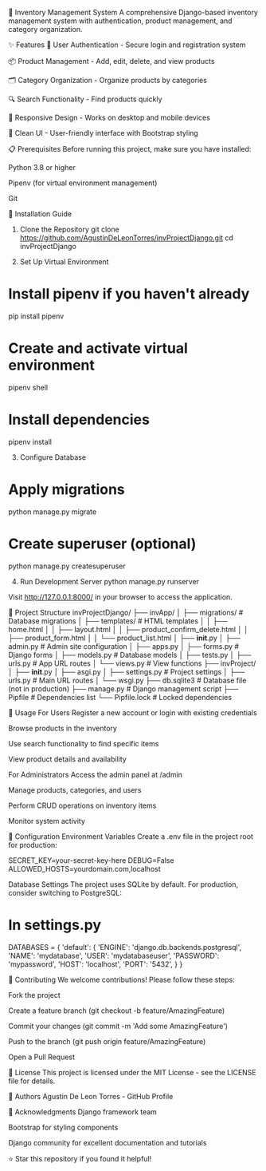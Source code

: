 🏪 Inventory Management System
A comprehensive Django-based inventory management system with authentication, product management, and category organization.

✨ Features
🔐 User Authentication - Secure login and registration system

📦 Product Management - Add, edit, delete, and view products

🗂️ Category Organization - Organize products by categories

🔍 Search Functionality - Find products quickly

📱 Responsive Design - Works on desktop and mobile devices

🎨 Clean UI - User-friendly interface with Bootstrap styling

📋 Prerequisites
Before running this project, make sure you have installed:

Python 3.8 or higher

Pipenv (for virtual environment management)

Git

🚀 Installation Guide
1. Clone the Repository
git clone https://github.com/AgustinDeLeonTorres/invProjectDjango.git
cd invProjectDjango

2. Set Up Virtual Environment
# Install pipenv if you haven't already
pip install pipenv

# Create and activate virtual environment
pipenv shell

# Install dependencies
pipenv install

3. Configure Database
# Apply migrations
python manage.py migrate

# Create superuser (optional)
python manage.py createsuperuser

4. Run Development Server
python manage.py runserver

Visit http://127.0.0.1:8000/ in your browser to access the application.

📁 Project Structure
invProjectDjango/
├── invApp/
│   ├── migrations/     # Database migrations
│   ├── templates/      # HTML templates
│   │   ├── home.html
│   │   ├── layout.html
│   │   ├── product_confirm_delete.html
│   │   ├── product_form.html
│   │   └── product_list.html
│   ├── __init__.py
│   ├── admin.py        # Admin site configuration
│   ├── apps.py
│   ├── forms.py        # Django forms
│   ├── models.py       # Database models
│   ├── tests.py
│   ├── urls.py         # App URL routes
│   └── views.py        # View functions
├── invProject/
│   ├── __init__.py
│   ├── asgi.py
│   ├── settings.py     # Project settings
│   ├── urls.py         # Main URL routes
│   └── wsgi.py
├── db.sqlite3          # Database file (not in production)
├── manage.py           # Django management script
├── Pipfile             # Dependencies list
└── Pipfile.lock        # Locked dependencies

🎯 Usage
For Users
Register a new account or login with existing credentials

Browse products in the inventory

Use search functionality to find specific items

View product details and availability

For Administrators
Access the admin panel at /admin

Manage products, categories, and users

Perform CRUD operations on inventory items

Monitor system activity

🔧 Configuration
Environment Variables
Create a .env file in the project root for production:

SECRET_KEY=your-secret-key-here
DEBUG=False
ALLOWED_HOSTS=yourdomain.com,localhost

Database Settings
The project uses SQLite by default. For production, consider switching to PostgreSQL:
# In settings.py
DATABASES = {
    'default': {
        'ENGINE': 'django.db.backends.postgresql',
        'NAME': 'mydatabase',
        'USER': 'mydatabaseuser',
        'PASSWORD': 'mypassword',
        'HOST': 'localhost',
        'PORT': '5432',
    }
}

🤝 Contributing
We welcome contributions! Please follow these steps:

Fork the project

Create a feature branch (git checkout -b feature/AmazingFeature)

Commit your changes (git commit -m 'Add some AmazingFeature')

Push to the branch (git push origin feature/AmazingFeature)

Open a Pull Request

📝 License
This project is licensed under the MIT License - see the LICENSE file for details.

👥 Authors
Agustin De Leon Torres - GitHub Profile

🙏 Acknowledgments
Django framework team

Bootstrap for styling components

Django community for excellent documentation and tutorials

⭐ Star this repository if you found it helpful!